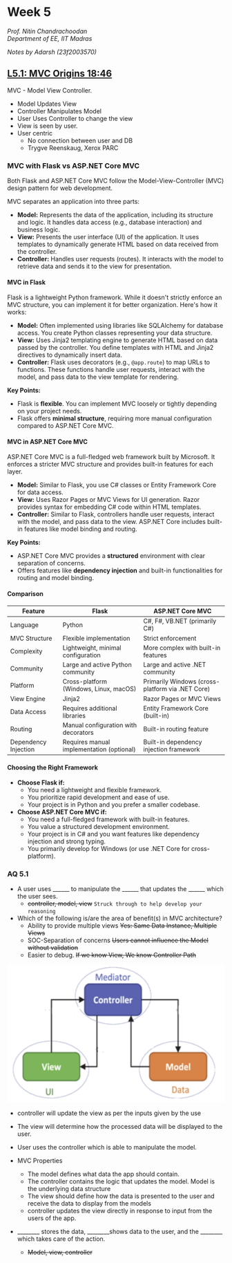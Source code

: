 # Week 5

*Prof. Nitin Chandrachoodan*  
*Department of EE, IIT Madras*  

*Notes by Adarsh (23f2003570)*  


## [L5.1: MVC Origins 18:46](https://youtu.be/hW0w6YqeDpU)

MVC - Model View Controller.


- Model Updates View
- Controller Manipulates Model
- User Uses Controller to change the view
- View is seen by user.
- User centric
  - No connection between user and DB
  - Trygve Reenskaug, Xerox PARC

### MVC with Flask vs ASP.NET Core MVC

Both Flask and ASP.NET Core MVC follow the Model-View-Controller (MVC) design pattern for web development.

MVC separates an application into three parts:

* **Model:** Represents the data of the application, including its structure and logic. It handles data access (e.g., database interaction) and business logic.
* **View:** Presents the user interface (UI) of the application. It uses templates to dynamically generate HTML based on data received from the controller.
* **Controller:** Handles user requests (routes). It interacts with the model to retrieve data and sends it to the view for presentation.


#### MVC in Flask

Flask is a lightweight Python framework. While it doesn't strictly enforce an MVC structure, you can implement it for better organization. Here's how it works:

* **Model:** Often implemented using libraries like SQLAlchemy for database access. You create Python classes representing your data structure.
* **View:** Uses Jinja2 templating engine to generate HTML based on data passed by the controller. You define templates with HTML and Jinja2 directives to dynamically insert data.
* **Controller:** Flask uses decorators (e.g., `@app.route`) to map URLs to functions. These functions handle user requests, interact with the model, and pass data to the view template for rendering.

**Key Points:**

* Flask is **flexible**. You can implement MVC loosely or tightly depending on your project needs.
* Flask offers **minimal structure**, requiring more manual configuration compared to ASP.NET Core MVC.

#### MVC in ASP.NET Core MVC

ASP.NET Core MVC is a full-fledged web framework built by Microsoft. It enforces a stricter MVC structure and provides built-in features for each layer.

* **Model:** Similar to Flask, you use C# classes or Entity Framework Core for data access.
* **View:** Uses Razor Pages or MVC Views for UI generation. Razor provides syntax for embedding C# code within HTML templates.
* **Controller:** Similar to Flask, controllers handle user requests, interact with the model, and pass data to the view. ASP.NET Core includes built-in features like model binding and routing.

**Key Points:**

* ASP.NET Core MVC provides a **structured** environment with clear separation of concerns.
* Offers features like **dependency injection** and built-in functionalities for routing and model binding.

#### Comparison

| Feature        | Flask                                      | ASP.NET Core MVC                               |
|----------------|--------------------------------------------|-------------------------------------------------|
| Language       | Python                                      | C#, F#, VB.NET (primarily C#)                  |
| MVC Structure   | Flexible implementation                     | Strict enforcement                              |
| Complexity      | Lightweight, minimal configuration         | More complex with built-in features             |
| Community      | Large and active Python community            | Large and active .NET community                |
| Platform        | Cross-platform (Windows, Linux, macOS)     | Primarily Windows (cross-platform via .NET Core) |
| View Engine    | Jinja2                                       | Razor Pages or MVC Views                       |
| Data Access     | Requires additional libraries                  | Entity Framework Core (built-in)                 |
| Routing         | Manual configuration with decorators          | Built-in routing feature                         |
| Dependency Injection | Requires manual implementation (optional) | Built-in dependency injection framework           |


#### Choosing the Right Framework

* **Choose Flask if:**
    * You need a lightweight and flexible framework.
    * You prioritize rapid development and ease of use.
    * Your project is in Python and you prefer a smaller codebase.
* **Choose ASP.NET Core MVC if:**
    * You need a full-fledged framework with built-in features.
    * You value a structured development environment.
    * Your project is in C# and you want features like dependency injection and strong typing.
    * You primarily develop for Windows (or use .NET Core for cross-platform).

### AQ 5.1

- A user uses ______ to manipulate the ______ that updates the ______ which the user sees.
  - ~~controller, model, view~~ `Struck through to help develop your reasoning`
- Which of the following is/are the area of benefit(s) in MVC architecture?
  - Ability to provide multiple views ~~Yes: Same Data Instance, Multiple Views~~
  - SOC-Separation of concerns ~~Users cannot influence the Model without validation~~
  - Easier to debug. ~~If we know View, We know Controller Path~~

![Mediator Approach](imgs/02-mediator-pattern.png)

  - controller will update the view as per the inputs given by the use
  - The view will determine how the processed data will be displayed to the user.
  - User uses the controller which is able to manipulate the model.

- MVC Properties
  - The model defines what data the app should contain.
  - The controller contains the logic that updates the model. Model is the underlying data structure
  - The view should define how the data is presented to the user and receive the data to display from the models
  - controller updates the view directly in response to input from the users of the app.

- ________ stores the data, ________shows data to the user, and the ________ which takes care of the action.
  - ~~Model, view, controller~~

